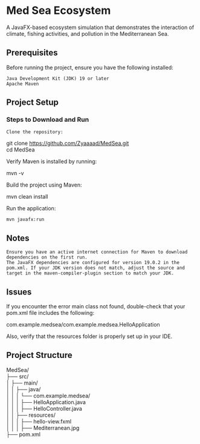# Med Sea Ecosystem

A JavaFX-based ecosystem simulation that demonstrates the interaction of climate, fishing activities, and pollution in the Mediterranean Sea.
## Prerequisites

Before running the project, ensure you have the following installed:

    Java Development Kit (JDK) 19 or later
    Apache Maven

## Project Setup
### Steps to Download and Run

    Clone the repository:

git clone https://github.com/Zyaaaad/MedSea.git  
cd MedSea

Verify Maven is installed by running:

mvn -v

Build the project using Maven:

mvn clean install

Run the application:

    mvn javafx:run  

## Notes

    Ensure you have an active internet connection for Maven to download dependencies on the first run.
    The JavaFX dependencies are configured for version 19.0.2 in the pom.xml. If your JDK version does not match, adjust the source and target in the maven-compiler-plugin section to match your JDK.

## Issues

If you encounter the error main class not found, double-check that your pom.xml file includes the following:

<configuration>  
    <mainClass>com.example.medsea/com.example.medsea.HelloApplication</mainClass>  
</configuration>  

Also, verify that the resources folder is properly set up in your IDE.
## Project Structure

MedSea/  
├── src/  
│   ├── main/  
│   │   ├── java/  
│   │   │   └── com.example.medsea/  
│   │   │       ├── HelloApplication.java  
│   │   │       ├── HelloController.java  
│   │   ├── resources/  
│   │   │   ├── hello-view.fxml  
│   │   │   ├── Mediterranean.jpg  
├── pom.xml
